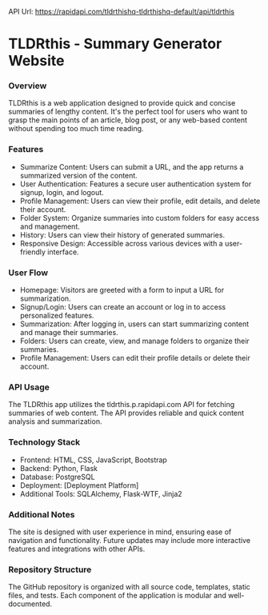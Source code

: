 API Url: https://rapidapi.com/tldrthishq-tldrthishq-default/api/tldrthis

# TLDRthis - Summary Generator Website

### Overview
TLDRthis is a web application designed to provide quick and concise summaries of lengthy content. It's the perfect tool for users who want to grasp the main points of an article, blog post, or any web-based content without spending too much time reading.

### Features
- Summarize Content: Users can submit a URL, and the app returns a summarized version of the content.
- User Authentication: Features a secure user authentication system for signup, login, and logout.
- Profile Management: Users can view their profile, edit details, and delete their account.
- Folder System: Organize summaries into custom folders for easy access and management.
- History: Users can view their history of generated summaries.
- Responsive Design: Accessible across various devices with a user-friendly interface.

### User Flow
- Homepage: Visitors are greeted with a form to input a URL for summarization.
- Signup/Login: Users can create an account or log in to access personalized features.
- Summarization: After logging in, users can start summarizing content and manage their summaries.
- Folders: Users can create, view, and manage folders to organize their summaries.
- Profile Management: Users can edit their profile details or delete their account.

### API Usage
The TLDRthis app utilizes the tldrthis.p.rapidapi.com API for fetching summaries of web content. The API provides reliable and quick content analysis and summarization.

### Technology Stack
- Frontend: HTML, CSS, JavaScript, Bootstrap
- Backend: Python, Flask
- Database: PostgreSQL
- Deployment: [Deployment Platform]
- Additional Tools: SQLAlchemy, Flask-WTF, Jinja2

### Additional Notes
The site is designed with user experience in mind, ensuring ease of navigation and functionality.
Future updates may include more interactive features and integrations with other APIs.

### Repository Structure
The GitHub repository is organized with all source code, templates, static files, and tests. Each component of the application is modular and well-documented.


